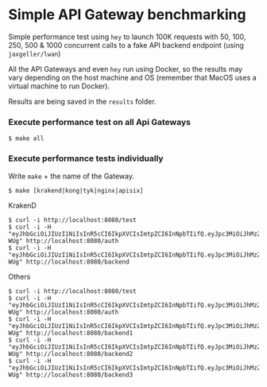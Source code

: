 # Simple API Gateway benchmarking

Simple performance test using `hey` to launch 100K requests with 50, 100, 250, 500 & 1000 concurrent calls to a fake API backend endpoint (using `jaxgeller/lwan`)

All the API Gateways and even `hey` run using Docker, so the results may vary depending on the host machine and OS (remember that MacOS uses a virtual machine to run Docker).

Results are being saved in the `results` folder.

### Execute performance test on all Api Gateways

```shell
$ make all
```

### Execute performance tests individually

Write `make` + the name of the Gateway.

```shell
$ make [krakend|kong|tyk|nginx|apisix]
```

KrakenD
```shell
$ curl -i http://localhost:8080/test
$ curl -i -H "eyJhbGciOiJIUzI1NiIsInR5cCI6IkpXVCIsImtpZCI6InNpbTIifQ.eyJpc3MiOiJhMzZjMzA0OWIzNjI0OWEzYzlmODg5MWNiMTI3MjQzYyIsImV4cCI6OTk0MjQzMDA1NCwibmJmIjoxNDQyNDI2NDU0LCJpYXQiOjE0NDI0MjY0NTQsInBvbCI6ImRlZmF1bHQiLCJzdWIiOiIxIiwianRpIjoiNWI0MzczZWU2M2M3ZDM1MGVmOGZkOWFmZmQ1MzgzNGUifQ.ew4Qe36jUYwKm1elij8opPabHtx75RDajBeHVRr-WUg" http://localhost:8080/auth
$ curl -i -H "eyJhbGciOiJIUzI1NiIsInR5cCI6IkpXVCIsImtpZCI6InNpbTIifQ.eyJpc3MiOiJhMzZjMzA0OWIzNjI0OWEzYzlmODg5MWNiMTI3MjQzYyIsImV4cCI6OTk0MjQzMDA1NCwibmJmIjoxNDQyNDI2NDU0LCJpYXQiOjE0NDI0MjY0NTQsInBvbCI6ImRlZmF1bHQiLCJzdWIiOiIxIiwianRpIjoiNWI0MzczZWU2M2M3ZDM1MGVmOGZkOWFmZmQ1MzgzNGUifQ.ew4Qe36jUYwKm1elij8opPabHtx75RDajBeHVRr-WUg" http://localhost:8080/backend
```

Others
```shell
$ curl -i http://localhost:8080/test
$ curl -i -H "eyJhbGciOiJIUzI1NiIsInR5cCI6IkpXVCIsImtpZCI6InNpbTIifQ.eyJpc3MiOiJhMzZjMzA0OWIzNjI0OWEzYzlmODg5MWNiMTI3MjQzYyIsImV4cCI6OTk0MjQzMDA1NCwibmJmIjoxNDQyNDI2NDU0LCJpYXQiOjE0NDI0MjY0NTQsInBvbCI6ImRlZmF1bHQiLCJzdWIiOiIxIiwianRpIjoiNWI0MzczZWU2M2M3ZDM1MGVmOGZkOWFmZmQ1MzgzNGUifQ.ew4Qe36jUYwKm1elij8opPabHtx75RDajBeHVRr-WUg" http://localhost:8080/auth
$ curl -i -H "eyJhbGciOiJIUzI1NiIsInR5cCI6IkpXVCIsImtpZCI6InNpbTIifQ.eyJpc3MiOiJhMzZjMzA0OWIzNjI0OWEzYzlmODg5MWNiMTI3MjQzYyIsImV4cCI6OTk0MjQzMDA1NCwibmJmIjoxNDQyNDI2NDU0LCJpYXQiOjE0NDI0MjY0NTQsInBvbCI6ImRlZmF1bHQiLCJzdWIiOiIxIiwianRpIjoiNWI0MzczZWU2M2M3ZDM1MGVmOGZkOWFmZmQ1MzgzNGUifQ.ew4Qe36jUYwKm1elij8opPabHtx75RDajBeHVRr-WUg" http://localhost:8080/backend1
$ curl -i -H "eyJhbGciOiJIUzI1NiIsInR5cCI6IkpXVCIsImtpZCI6InNpbTIifQ.eyJpc3MiOiJhMzZjMzA0OWIzNjI0OWEzYzlmODg5MWNiMTI3MjQzYyIsImV4cCI6OTk0MjQzMDA1NCwibmJmIjoxNDQyNDI2NDU0LCJpYXQiOjE0NDI0MjY0NTQsInBvbCI6ImRlZmF1bHQiLCJzdWIiOiIxIiwianRpIjoiNWI0MzczZWU2M2M3ZDM1MGVmOGZkOWFmZmQ1MzgzNGUifQ.ew4Qe36jUYwKm1elij8opPabHtx75RDajBeHVRr-WUg" http://localhost:8080/backend2
$ curl -i -H "eyJhbGciOiJIUzI1NiIsInR5cCI6IkpXVCIsImtpZCI6InNpbTIifQ.eyJpc3MiOiJhMzZjMzA0OWIzNjI0OWEzYzlmODg5MWNiMTI3MjQzYyIsImV4cCI6OTk0MjQzMDA1NCwibmJmIjoxNDQyNDI2NDU0LCJpYXQiOjE0NDI0MjY0NTQsInBvbCI6ImRlZmF1bHQiLCJzdWIiOiIxIiwianRpIjoiNWI0MzczZWU2M2M3ZDM1MGVmOGZkOWFmZmQ1MzgzNGUifQ.ew4Qe36jUYwKm1elij8opPabHtx75RDajBeHVRr-WUg" http://localhost:8080/backend3
```
